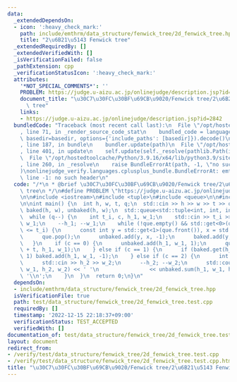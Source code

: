 ```yaml
---
data:
  _extendedDependsOn:
  - icon: ':heavy_check_mark:'
    path: include/emthrm/data_structure/fenwick_tree/2d_fenwick_tree.hpp
    title: "2\u6B21\u5143 Fenwick tree"
  _extendedRequiredBy: []
  _extendedVerifiedWith: []
  _isVerificationFailed: false
  _pathExtension: cpp
  _verificationStatusIcon: ':heavy_check_mark:'
  attributes:
    '*NOT_SPECIAL_COMMENTS*': ''
    PROBLEM: https://judge.u-aizu.ac.jp/onlinejudge/description.jsp?id=2842
    document_title: "\u30C7\u30FC\u30BF\u69CB\u9020/Fenwick tree/2\u6B21\u5143 Fenwick\
      \ tree"
    links:
    - https://judge.u-aizu.ac.jp/onlinejudge/description.jsp?id=2842
  bundledCode: "Traceback (most recent call last):\n  File \"/opt/hostedtoolcache/Python/3.9.16/x64/lib/python3.9/site-packages/onlinejudge_verify/documentation/build.py\"\
    , line 71, in _render_source_code_stat\n    bundled_code = language.bundle(stat.path,\
    \ basedir=basedir, options={'include_paths': [basedir]}).decode()\n  File \"/opt/hostedtoolcache/Python/3.9.16/x64/lib/python3.9/site-packages/onlinejudge_verify/languages/cplusplus.py\"\
    , line 187, in bundle\n    bundler.update(path)\n  File \"/opt/hostedtoolcache/Python/3.9.16/x64/lib/python3.9/site-packages/onlinejudge_verify/languages/cplusplus_bundle.py\"\
    , line 401, in update\n    self.update(self._resolve(pathlib.Path(included), included_from=path))\n\
    \  File \"/opt/hostedtoolcache/Python/3.9.16/x64/lib/python3.9/site-packages/onlinejudge_verify/languages/cplusplus_bundle.py\"\
    , line 260, in _resolve\n    raise BundleErrorAt(path, -1, \"no such header\"\
    )\nonlinejudge_verify.languages.cplusplus_bundle.BundleErrorAt: emthrm/data_structure/fenwick_tree/2d_fenwick_tree.hpp:\
    \ line -1: no such header\n"
  code: "/*\n * @brief \u30C7\u30FC\u30BF\u69CB\u9020/Fenwick tree/2\u6B21\u5143 Fenwick\
    \ tree\n */\n#define PROBLEM \"https://judge.u-aizu.ac.jp/onlinejudge/description.jsp?id=2842\"\
    \n\n#include <iostream>\n#include <tuple>\n#include <queue>\n\n#include \"emthrm/data_structure/fenwick_tree/2d_fenwick_tree.hpp\"\
    \n\nint main() {\n  int h, w, t, q;\n  std::cin >> h >> w >> t >> q;\n  emthrm::FenwickTree2D<int>\
    \ baked(h, w), unbaked(h, w);\n  std::queue<std::tuple<int, int, int>> que;\n\
    \  while (q--) {\n    int t_i, c, h_1, w_1;\n    std::cin >> t_i >> c >> h_1 >>\
    \ w_1;\n    --h_1; --w_1;\n    while (!que.empty() && std::get<0>(que.front())\
    \ <= t_i) {\n      const int y = std::get<1>(que.front()), x = std::get<2>(que.front());\n\
    \      que.pop();\n      unbaked.add(y, x, -1);\n      baked.add(y, x, 1);\n \
    \   }\n    if (c == 0) {\n      unbaked.add(h_1, w_1, 1);\n      que.emplace(t_i\
    \ + t, h_1, w_1);\n    } else if (c == 1) {\n      if (baked.get(h_1, w_1) ==\
    \ 1) baked.add(h_1, w_1, -1);\n    } else if (c == 2) {\n      int h_2, w_2;\n\
    \      std::cin >> h_2 >> w_2;\n      --h_2; --w_2;\n      std::cout << baked.sum(h_1,\
    \ w_1, h_2, w_2) << ' '\n                << unbaked.sum(h_1, w_1, h_2, w_2) <<\
    \ '\\n';\n    }\n  }\n  return 0;\n}\n"
  dependsOn:
  - include/emthrm/data_structure/fenwick_tree/2d_fenwick_tree.hpp
  isVerificationFile: true
  path: test/data_structure/fenwick_tree/2d_fenwick_tree.test.cpp
  requiredBy: []
  timestamp: '2022-12-15 22:18:37+09:00'
  verificationStatus: TEST_ACCEPTED
  verifiedWith: []
documentation_of: test/data_structure/fenwick_tree/2d_fenwick_tree.test.cpp
layout: document
redirect_from:
- /verify/test/data_structure/fenwick_tree/2d_fenwick_tree.test.cpp
- /verify/test/data_structure/fenwick_tree/2d_fenwick_tree.test.cpp.html
title: "\u30C7\u30FC\u30BF\u69CB\u9020/Fenwick tree/2\u6B21\u5143 Fenwick tree"
---
```

